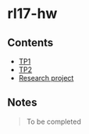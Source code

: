 # rl17-hw

## Contents

* [TP1](./TP1-stochastic-multi-armed)
* [TP2](./TP2_MDP_Gerretsen_Mitjans)
* [Research project](./Project)

## Notes

> To be completed
